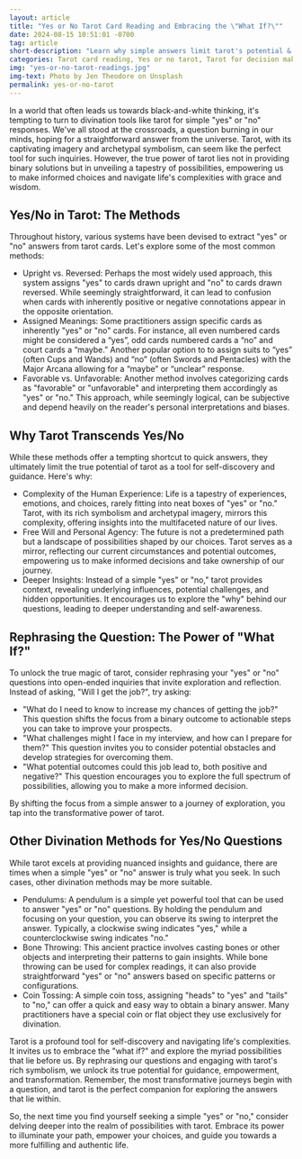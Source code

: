 ```yaml
---
layout: article
title: "Yes or No Tarot Card Reading and Embracing the \"What If?\""
date: 2024-08-15 10:51:01 -0700
tag: article
short-description: "Learn why simple answers limit tarot's potential & how to rephrase questions for meaningful readings. Discover alternative divination tools for quick yes/no."
categories: Tarot card reading, Yes or no tarot, Tarot for decision making, Rephrasing tarot questions, Beyond yes/no tarot, Divination tools, Pendulum readings, Bone throwing, Coin tossing, Tarot and free will
img: "yes-or-no-tarot-readings.jpg"
img-text: Photo by Jen Theodore on Unsplash
permalink: yes-or-no-tarot
---
```

In a world that often leads us towards black-and-white thinking, it's tempting to turn to divination tools like tarot for simple "yes" or "no" responses. We've all stood at the crossroads, a question burning in our minds, hoping for a straightforward answer from the universe. Tarot, with its captivating imagery and archetypal symbolism, can seem like the perfect tool for such inquiries. However, the true power of tarot lies not in providing binary solutions but in unveiling a tapestry of possibilities, empowering us to make informed choices and navigate life's complexities with grace and wisdom.

## Yes/No in Tarot: The Methods
Throughout history, various systems have been devised to extract "yes" or "no" answers from tarot cards. Let's explore some of the most common methods:

* Upright vs. Reversed: Perhaps the most widely used approach, this system assigns "yes" to cards drawn upright and "no" to cards drawn reversed. While seemingly straightforward, it can lead to confusion when cards with inherently positive or negative connotations appear in the opposite orientation.
* Assigned Meanings: Some practitioners assign specific cards as inherently "yes" or "no" cards. For instance, all even numbered cards might be considered a “yes”, odd cards numbered cards a “no” and court cards a “maybe.” Another popular option to to assign suits to “yes” (often Cups and Wands) and “no” (often Swords and Pentacles) with the Major Arcana allowing for a “maybe” or “unclear” response.
* Favorable vs. Unfavorable: Another method involves categorizing cards as "favorable" or "unfavorable" and interpreting them accordingly as "yes" or "no." This approach, while seemingly logical, can be subjective and depend heavily on the reader's personal interpretations and biases.

## Why Tarot Transcends Yes/No
While these methods offer a tempting shortcut to quick answers, they ultimately limit the true potential of tarot as a tool for self-discovery and guidance. Here's why:

- Complexity of the Human Experience: Life is a tapestry of experiences, emotions, and choices, rarely fitting into neat boxes of "yes" or "no." Tarot, with its rich symbolism and archetypal imagery, mirrors this complexity, offering insights into the multifaceted nature of our lives.
- Free Will and Personal Agency: The future is not a predetermined path but a landscape of possibilities shaped by our choices. Tarot serves as a mirror, reflecting our current circumstances and potential outcomes, empowering us to make informed decisions and take ownership of our journey.
- Deeper Insights: Instead of a simple "yes" or "no," tarot provides context, revealing underlying influences, potential challenges, and hidden opportunities. It encourages us to explore the "why" behind our questions, leading to deeper understanding and self-awareness.

## Rephrasing the Question: The Power of "What If?"
To unlock the true magic of tarot, consider rephrasing your "yes" or "no" questions into open-ended inquiries that invite exploration and reflection. Instead of asking, "Will I get the job?", try asking:

- "What do I need to know to increase my chances of getting the job?" This question shifts the focus from a binary outcome to actionable steps you can take to improve your prospects.
- "What challenges might I face in my interview, and how can I prepare for them?" This question invites you to consider potential obstacles and develop strategies for overcoming them.
- "What potential outcomes could this job lead to, both positive and negative?" This question encourages you to explore the full spectrum of possibilities, allowing you to make a more informed decision.

By shifting the focus from a simple answer to a journey of exploration, you tap into the transformative power of tarot.

## Other Divination Methods for Yes/No Questions
While tarot excels at providing nuanced insights and guidance, there are times when a simple "yes" or "no" answer is truly what you seek. In such cases, other divination methods may be more suitable.

- Pendulums: A pendulum is a simple yet powerful tool that can be used to answer "yes" or "no" questions. By holding the pendulum and focusing on your question, you can observe its swing to interpret the answer. Typically, a clockwise swing indicates "yes," while a counterclockwise swing indicates "no."
- Bone Throwing: This ancient practice involves casting bones or other objects and interpreting their patterns to gain insights. While bone throwing can be used for complex readings, it can also provide straightforward "yes" or "no" answers based on specific patterns or configurations.
- Coin Tossing: A simple coin toss, assigning "heads" to "yes" and "tails" to "no," can offer a quick and easy way to obtain a binary answer. Many practitioners have a special coin or flat object they use exclusively for divination.

Tarot is a profound tool for self-discovery and navigating life's complexities. It invites us to embrace the "what if?" and explore the myriad possibilities that lie before us. By rephrasing our questions and engaging with tarot's rich symbolism, we unlock its true potential for guidance, empowerment, and transformation. Remember, the most transformative journeys begin with a question, and tarot is the perfect companion for exploring the answers that lie within.

So, the next time you find yourself seeking a simple "yes" or "no," consider delving deeper into the realm of possibilities with tarot. Embrace its power to illuminate your path, empower your choices, and guide you towards a more fulfilling and authentic life.